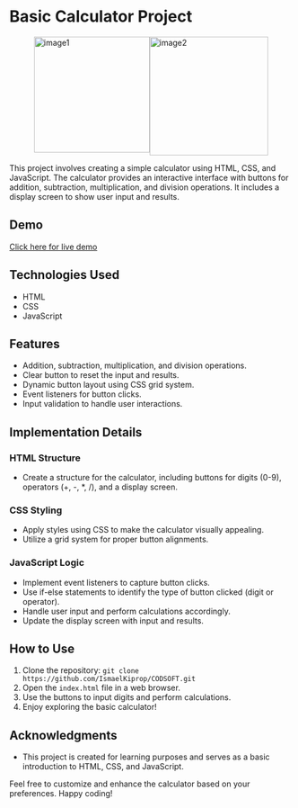 # Basic Calculator Project
<div style="display: flex; justify-content: center;">
  <img width="206" alt="image1" src="https://github.com/IsmaelKiprop/CODSOFT/assets/133222922/47f96686-781b-4a4e-a4c1-f2fbb1f48cc3">
  <img width="211" alt="image2" src="https://github.com/IsmaelKiprop/CODSOFT/assets/133222922/2b1c71be-2eb9-4c93-92d3-671d6f88f23c">
</div>


This project involves creating a simple calculator using HTML, CSS, and JavaScript. The calculator provides an interactive interface with buttons for addition, subtraction, multiplication, and division operations. It includes a display screen to show user input and results.

## Demo
[Click here for live demo](https://ismaelkiprop.github.io/CALCULATOR/)

## Technologies Used
- HTML
- CSS
- JavaScript

## Features
- Addition, subtraction, multiplication, and division operations.
- Clear button to reset the input and results.
- Dynamic button layout using CSS grid system.
- Event listeners for button clicks.
- Input validation to handle user interactions.

## Implementation Details

### HTML Structure
- Create a structure for the calculator, including buttons for digits (0-9), operators (+, -, *, /), and a display screen.

### CSS Styling
- Apply styles using CSS to make the calculator visually appealing.
- Utilize a grid system for proper button alignments.

### JavaScript Logic
- Implement event listeners to capture button clicks.
- Use if-else statements to identify the type of button clicked (digit or operator).
- Handle user input and perform calculations accordingly.
- Update the display screen with input and results.

## How to Use
1. Clone the repository: `git clone https://github.com/IsmaelKiprop/CODSOFT.git`
2. Open the `index.html` file in a web browser.
3. Use the buttons to input digits and perform calculations.
4. Enjoy exploring the basic calculator!

## Acknowledgments
- This project is created for learning purposes and serves as a basic introduction to HTML, CSS, and JavaScript.

Feel free to customize and enhance the calculator based on your preferences. Happy coding!

